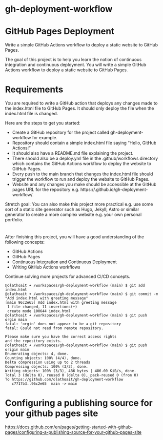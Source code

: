 # gh-deployment-workflow
# GitHub Pages Deployment
Write a simple GitHub Actions workflow to deploy a static website to GitHub Pages.

The goal of this project is to help you learn the notion of continuous integration and continuous deployment. You will write a simple GitHub Actions workflow to deploy a static website to GitHub Pages.

# Requirements
You are required to write a GitHub action that deploys any changes made to the index.html file to GitHub Pages. It should only deploy the file when the index.html file is changed.

Here are the steps to get you started:

- Create a GitHub repository for the project called gh-deployment-workflow for example.
- Repository should contain a simple index.html file saying “Hello, GitHub Actions!”
- It should also have a README.md file explaining the project.
- There should also be a deploy.yml file in the .github/workflows directory which contains the GitHub Actions workflow to deploy the website to GitHub Pages.
- Every push to the main branch that changes the index.html file should trigger the workflow to run and deploy the website to GitHub Pages.
- Website and any changes you make should be accessible at the GitHub pages URL for the repository e.g. https://<username>.github.io/gh-deployment-workflow/.

Stretch goal: You can also make this project more practical e.g. use some sort of a static site generator such as Hugo, Jekyll, Astro or similar generator to create a more complex website e.g. your own personal portfolio.
# 
After finishing this project, you will have a good understanding of the following concepts:

- GitHub Actions
- GitHub Pages
- Continuous Integration and Continuous Deployment
- Writing GitHub Actions workflows

Continue solving more projects for advanced CI/CD concepts.

```
@olathoait ➜ /workspaces/gh-deployment-workflow (main) $ git add index.html 
@olathoait ➜ /workspaces/gh-deployment-workflow (main) $ git commit -m "Add index.html with greeting message"
[main 96c2e65] Add index.html with greeting message
 1 file changed, 11 insertions(+)
 create mode 100644 index.html
@olathoait ➜ /workspaces/gh-deployment-workflow (main) $ git push orgin main
fatal: 'orgin' does not appear to be a git repository
fatal: Could not read from remote repository.

Please make sure you have the correct access rights
and the repository exists.
@olathoait ➜ /workspaces/gh-deployment-workflow (main) $ git push origin main
Enumerating objects: 4, done.
Counting objects: 100% (4/4), done.
Delta compression using up to 2 threads
Compressing objects: 100% (3/3), done.
Writing objects: 100% (3/3), 486 bytes | 486.00 KiB/s, done.
Total 3 (delta 0), reused 0 (delta 0), pack-reused 0 (from 0)
To https://github.com/olathoait/gh-deployment-workflow
   c7717b3..96c2e65  main -> main
```


# Configuring a publishing source for your github pages site

https://docs.github.com/en/pages/getting-started-with-github-pages/configuring-a-publishing-source-for-your-github-pages-site
